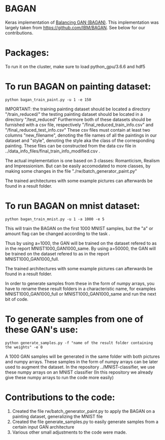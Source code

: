 # BAGAN
Keras implementation of [Balancing GAN (BAGAN)](https://arxiv.org/abs/1803.09655). This implementation was largely taken from https://github.com/IBM/BAGAN. See below for our contributions.

# Packages:

To run it on the cluster, make sure to load python_gpu/3.6.6 and hdf5


# To run BAGAN on painting dataset:
```
python bagan_train_paint.py -u 1 -e 150
```
IMPORTANT: the training painting dataset should be located a directory "/train_reduced/"
the testing painting dataset should be located in a directory "/test_reduced"
Furthermore both of these datasets should be furnished with a csv file, respectively "/final_reduced_train_info.csv" and "/final_reduced_test_info.csv"
These csv files must contain at least two columns "new_filename", denoting the file names of all the paintings in our dataset and "style", denoting the style aka the class of the corresponding painting. These files can be constructed from the data csv file in ../data_info_files/final_train_info_modified.csv .

The actual implementation is one based on 3 classes: Romanticism, Realism and Impressionism. But can be easily accomodated to more classes, by making some changes in the file "./rw/batch_generator_paint.py"


The trained architectures with some example pictures can afterwards be found in a result folder.


# To run BAGAN on mnist dataset:
```
python bagan_train_mnist.py -u 1 -a 1000 -e 5
```
This will train the BAGAN on the first 1000 MNIST samples, but the "a" or amount flag can be changed according to the task .

Thus by using a=1000, the GAN will be trained on the dataset refered to as in the report MNIST1000_GAN1000_same. By using a=50000, 
the GAN will be trained on the dataset refered to as in the report MNIST1000_GAN1000_full. 

The trained architectures with some example pictures can afterwards be found in a result folder.

In order to generate samples from these in the form of numpy arrays, you have to rename these result folders in a characteristic name, for examples MNIST1000_GAN1000_full or MNIST1000_GAN1000_same and run the next bit of code.

# To generate samples from one of these GAN's use:
```
python generate_samples.py -f "name of the result folder containing the weights" -e 0
```
A 1000 GAN samples will be generated in the same folder with both pictures and numpy arrays. These samples in the form of numpy arrays
can be later used to augment the dataset. In the repository ../MNIST-classifier, we use these numpy arrays on an MNIST classifier (In this repository we already give these numpy arrays to run the code more easily)


# Contributions to the code:

1. Created the file rw/batch_generator_paint.py to apply the BAGAN on a painting dataset, generalizing the MNIST file
2. Created the file generate_samples.py to easily generate samples from a certain input GAN architecture
3. Various other small adjustments to the code were made.
